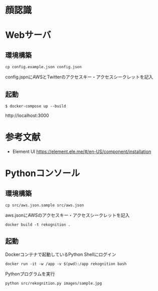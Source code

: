 # 顔認識

# Webサーバ

## 環境構築

```
cp config.example.json config.json
```

config.jspnにAWSとTwitterのアクセスキー・アクセスシークレットを記入

## 起動

```
$ docker-compose up --build
```

http://localhost:3000

# 参考文献

 - Element UI https://element.ele.me/#/en-US/component/installation

# Pythonコンソール

## 環境構築

```
cp src/aws.json.sample src/aws.json
```

aws.jsonにAWSのアクセスキー・アクセスシークレットを記入

```
docker build -t rekognition .
```

## 起動

Dockerコンテナで起動しているPython Shellにログイン

```
docker run -it -w /app -v $(pwd):/app rekognition bash
```

Pythonプログラムを実行

```
python src/rekognition.py images/sample.jpg
```

